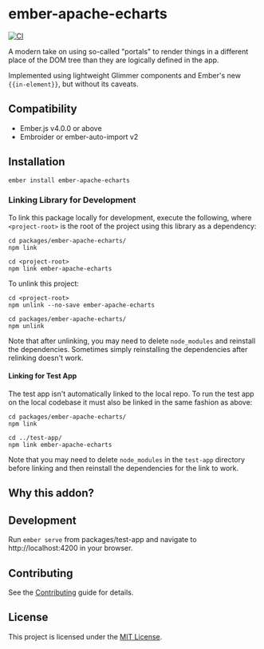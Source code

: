 ember-apache-echarts
==============================================================================

[![CI](https://github.com/crunchybananas/ember-apache-echarts/actions/workflows/ci.yml/badge.svg)](https://github.com/crunchybananas/ember-apache-echarts/actions/workflows/ci.yml)

A modern take on using so-called "portals" to render things in a
different place of the DOM tree than they are logically defined in the app.

Implemented using lightweight Glimmer components and Ember's new `{{in-element}}`,
but without its caveats.


Compatibility
------------------------------------------------------------------------------

* Ember.js v4.0.0 or above
* Embroider or ember-auto-import v2


Installation
------------------------------------------------------------------------------

```
ember install ember-apache-echarts
```

### Linking Library for Development

To link this package locally for development, execute the following, where
`<project-root>` is the root of the project using this library as a dependency:

```
cd packages/ember-apache-echarts/
npm link

cd <project-root>
npm link ember-apache-echarts
```

To unlink this project:

```
cd <project-root>
npm unlink --no-save ember-apache-echarts

cd packages/ember-apache-echarts/
npm unlink

```

Note that after unlinking, you may need to delete `node_modules` and reinstall
the dependencies. Sometimes simply reinstalling the dependencies after relinking
doesn't work.

#### Linking for Test App

The test app isn't automatically linked to the local repo. To run the test app
on the local codebase it must also be linked in the same fashion as above:

```
cd packages/ember-apache-echarts/
npm link

cd ../test-app/
npm link ember-apache-echarts
```

Note that you may need to delete `node_modules` in the `test-app` directory
before linking and then reinstall the dependencies for the link to work.


Why this addon?
------------------------------------------------------------------------------

Development
------------------------------------------------------------------------------

Run `ember serve` from packages/test-app and navigate to http://localhost:4200
in your browser.


Contributing
------------------------------------------------------------------------------

See the [Contributing](CONTRIBUTING.md) guide for details.


License
------------------------------------------------------------------------------

This project is licensed under the [MIT License](LICENSE.md).
